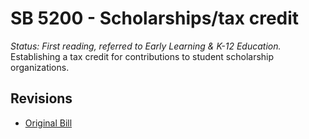 # SB 5200 - Scholarships/tax credit
*Status: First reading, referred to Early Learning & K-12 Education.*
Establishing a tax credit for contributions to student scholarship organizations.

## Revisions
* [Original Bill](1/)
